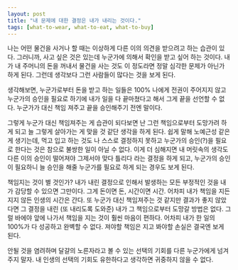```yaml
---
layout: post
title: "내 문제에 대한 결정은 내가 내리는 것이다."
tags: [what-to-wear, what-to-eat, what-to-buy]
---
```


나는 어떤 물건을 사거나 할 때는 이상하게 다른 이의 의견을 받으려고 하는 습관이 있다. 그러니까, 사고 싶은 것은 있는데 누군가에 의해서 확인을 받고 싶어 하는 것이다. 내가 내 주머니의 돈을 꺼내서 물건을 사는 것도 이 정도라면 정말 심각한 문제가 아닌가 하게 된다. 그런데 생각보다 그런 사람들이 많다는 것을 보게 된다.

생각해보면, 누군가로부터 돈을 받고 하는 일들은 100% 나에게 전권이 주어지지 않고 누군가의 승인을 필요로 하기에 내가 일을 다 끝마쳤다고 해서 그게 끝을 선언할 수 없다. 누군가가 대신 책임 져주고 끝을 승인해주기 전엔 말이다. 

그렇게 누군가 대신 책임져주는 게 습관이 되다보면 난 그런 책임으로부터 도망가려 하게 되고 늘 그렇게 살아가는 게 맞을 것 같단 생각을 하게 된다. 쉽게 말해 노예근성 같은 게 생기는데, 먹고 입고 하는 것도 나 스스로 결정하지 못하고 누군가의 승인(?)을 필요로 한다는 것은 참으로 불쌍한 일이 아닐 수 없다. 이게 더 심해지면 내 머릿속의 생각도 다른 이의 승인이 떨어져야 그제서야 맞다 틀리다 라는 결정을 하게 되고, 누군가의 승인이 필요하니 늘 승인을 해줄 누군가를 필요로 하게 되는 경우도 보게 된다.

책임지는 것이 별 것인가? 내가 내린 결정으로 인해서 발생하는 모든 부정적인 것을 내가 감당할 수 있으면 그만이다. 그게 돈이면 돈, 시간이면 시간. 어차피 내가 책임을 지든 지지 않든 인생의 시간은 간다. 또 누군가 대신 책임져주는 것 같지만 결과가 좋지 않았다면 그 결정을 내린 (또 내리도록 도와준) 내가 그 책임으로부터 도망갈 방법은 없다. 그럴 바에야 앞에 나가서 책임을 지는 것이 훨씬 마음이 편하다. 어차피 내가 한 일의 100%가 다 성공하고 완벽할 수 없다. 져야할 책임은 지고 봐야할 손실은 결국엔 보게 된다.

안될 것을 염려하며 달걀의 노른자라고 볼 수 있는 선택의 기회를 다른 누군가에게 넘겨주지 말자. 내 인생의 선택의 기회도 유한하다고 생각하면 귀중하지 않을 수 없다. 

